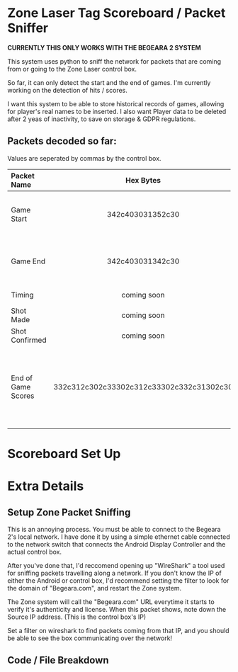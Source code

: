 # Zone Laser Tag Scoreboard / Packet Sniffer

**CURRENTLY THIS ONLY WORKS WITH THE BEGEARA 2 SYSTEM**

This system uses python to sniff the network for packets that are coming from or going to the Zone Laser control box.

So far, it can only detect the start and the end of games. I'm currently working on the detection of hits / scores.

I want this system to be able to store historical records of games, allowing for player's real names to be inserted.
I also want Player data to be deleted after 2 yeas of inactivity, to save on storage & GDPR regulations.

## Packets decoded so far:

Values are seperated by commas by the control box.

| Packet Name       | Hex Bytes       | ASCII Conversion | Details     |
| :---------------- | :------:        | :------          |:------      |
| Game Start        |  342c403031352c30    | 4,@015,0      | Game Mode, Game Status, Unknown  |
| Game End          |  342c403031342c30    | 4,@014,0      | Game Mode, Game Status, Unknown |
| Timing            |  coming soon    | coming soon      | coming soon |
| Shot Made         |  coming soon    | coming soon      | coming soon |
| Shot Confirmed    |  coming soon    | coming soon      | coming soon |
| End of Game Scores|  332c312c302c33302c312c33302c332c31302c30    | 3,1,0,30,1,30,3,10,0      | EventType, GunID, Unknown, Score, Team 1?, Score, Unknown, Accuracy, Unknown |

# Scoreboard Set Up

# Extra Details

## Setup Zone Packet Sniffing

This is an annoying process.
You must be able to connect to the Begeara 2's local network. I have done it by using a simple ethernet cable connected to the network switch that connects the Android Display Controller and the actual control box.

After you've done that, I'd reccomend opening up "WireShark" a tool used for sniffing packets travelling along a network.
If you don't know the IP of either the Android or control box, I'd recommend setting the filter to look for the domain of "Begeara.com", and restart the Zone system. 

The Zone system will call the "Begeara.com" URL everytime it starts to verify it's authenticity and license. 
When this packet shows, note down the Source IP address. (This is the control box's IP)

Set a filter on wireshark to find packets coming from that IP, and you should be able to see the box communicating over the network!

## Code / File Breakdown
